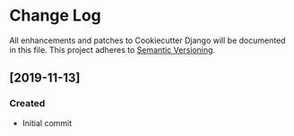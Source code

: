 # Change Log
All enhancements and patches to Cookiecutter Django will be documented in this file.
This project adheres to [Semantic Versioning](http://semver.org/).

## [2019-11-13]
### Created
- Initial commit
